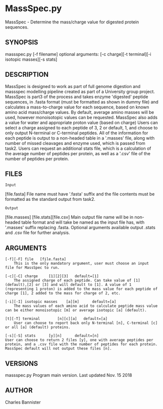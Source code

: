 
# MassSpec.py

MassSpec - Determine the mass/charge value for digested protein sequences.

## SYNOPSIS

massspec.py [-f filename]
	optional arguments: [-c charge][-t terminal][-i isotopic masses][-s stats]

## DESCRIPTION

MassSpec is designed to work as part of full genome digestion and massspec modelling pipeline created as part of a University group project. MassSpec is part3 of the process and takes enzyme 'digested' peptide sequences, in .fasta format (must be formatted as shown in dummy file) and calculates a mass-to-charge value for each sequence, based on known amino acid mass/charge values. By default, average amino masses will be used, however monoisotopic values can be requested. MassSpec also adds a value for water and appropriate proton value (based on charge) Users can select a charge assigned to each peptide of 3, 2 or default, 1, and choose to only output N-terminal or C-terminal peptides. All of the information for each peptide is output to a non-headed table in a '.masses' file, along with number of missed cleavages and enzyme used, which is passed from task2. Users can request an additional stats file, which is a calculation of the average number of peptides per protein, as well as a '.csv' file of the number of peptides per protein.

## FILES
	Input	
[file.fasta]
	File name must have '.fasta' suffix and the file contents must be formatted as the standard output from task2.

	Output		
[file.masses]	[file.stats][file.csv]
			Main output file name will be in non-headed table format and will take be named as the input file has, with '.masses' suffix replacing .fasta. Optional arguments available output .stats and .csv file for further analysis.
		

## ARGUMENTS
	[-f][-F] file	[file.fasta]
		This is the only mandatory argument, user must choose an input file for MassSpec to run. 

	[-c][-C] charge		[1][2][3]	default=[1]
		The assigned charge of each peptide. Can take value of [1](default),[2] or [3] and will default to [1]. A value of 1 (representing 1 proton) is added to the mass value for each peptide of charge [1], 2 added to the mass for charge of 2, etc.

	[-i][-I] isotopic masses	[a][m]		default=[a]
		The mass values of each amino acid to calculate peptide mass value can be either monoisotopic [m] or average isotopic [a] (default).

	[t][-T] terminal		[n][c][a]	default=[a]
		User can choose to report back only N-terminal [n], C-terminal [c] or all [a] (default) proteins.

	[-s][-S] stats		[y][n]		default=[n]
	User can choose to return 2 files [y], one with average peptides per protein, and a .csv file with the number of peptides for each protein. MassSpec default will not output these files [n]. 

## VERSIONS
massspec.py		Program main version.	Last updated Nov. 15 2018

## AUTHOR
Charles Bannister

	
